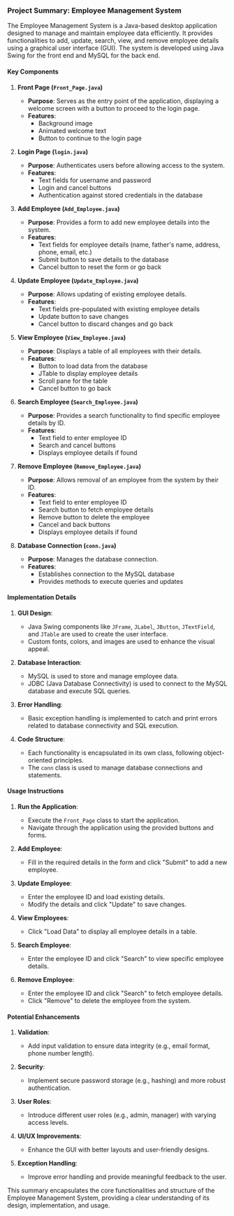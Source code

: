 ### Project Summary: Employee Management System

The Employee Management System is a Java-based desktop application designed to manage and maintain employee data efficiently.
It provides functionalities to add, update, search, view, and remove employee details using a graphical user interface (GUI). 
The system is developed using Java Swing for the front end and MySQL for the back end.

#### Key Components

1. **Front Page (`Front_Page.java`)**
   - **Purpose**: Serves as the entry point of the application, displaying a welcome screen with a button to proceed to the login page.
   - **Features**:
     - Background image
     - Animated welcome text
     - Button to continue to the login page

2. **Login Page (`login.java`)**
   - **Purpose**: Authenticates users before allowing access to the system.
   - **Features**:
     - Text fields for username and password
     - Login and cancel buttons
     - Authentication against stored credentials in the database

3. **Add Employee (`Add_Employee.java`)**
   - **Purpose**: Provides a form to add new employee details into the system.
   - **Features**:
     - Text fields for employee details (name, father's name, address, phone, email, etc.)
     - Submit button to save details to the database
     - Cancel button to reset the form or go back

4. **Update Employee (`Update_Employee.java`)**
   - **Purpose**: Allows updating of existing employee details.
   - **Features**:
     - Text fields pre-populated with existing employee details
     - Update button to save changes
     - Cancel button to discard changes and go back

5. **View Employee (`View_Employee.java`)**
   - **Purpose**: Displays a table of all employees with their details.
   - **Features**:
     - Button to load data from the database
     - JTable to display employee details
     - Scroll pane for the table
     - Cancel button to go back

6. **Search Employee (`Search_Employee.java`)**
   - **Purpose**: Provides a search functionality to find specific employee details by ID.
   - **Features**:
     - Text field to enter employee ID
     - Search and cancel buttons
     - Displays employee details if found

7. **Remove Employee (`Remove_Employee.java`)**
   - **Purpose**: Allows removal of an employee from the system by their ID.
   - **Features**:
     - Text field to enter employee ID
     - Search button to fetch employee details
     - Remove button to delete the employee
     - Cancel and back buttons
     - Displays employee details if found

8. **Database Connection (`conn.java`)**
   - **Purpose**: Manages the database connection.
   - **Features**:
     - Establishes connection to the MySQL database
     - Provides methods to execute queries and updates

#### Implementation Details

1. **GUI Design**:
   - Java Swing components like `JFrame`, `JLabel`, `JButton`, `JTextField`, and `JTable` are used to create the user interface.
   - Custom fonts, colors, and images are used to enhance the visual appeal.

2. **Database Interaction**:
   - MySQL is used to store and manage employee data.
   - JDBC (Java Database Connectivity) is used to connect to the MySQL database and execute SQL queries.

3. **Error Handling**:
   - Basic exception handling is implemented to catch and print errors related to database connectivity and SQL execution.

4. **Code Structure**:
   - Each functionality is encapsulated in its own class, following object-oriented principles.
   - The `conn` class is used to manage database connections and statements.

#### Usage Instructions

1. **Run the Application**:
   - Execute the `Front_Page` class to start the application.
   - Navigate through the application using the provided buttons and forms.

2. **Add Employee**:
   - Fill in the required details in the form and click "Submit" to add a new employee.

3. **Update Employee**:
   - Enter the employee ID and load existing details.
   - Modify the details and click "Update" to save changes.

4. **View Employees**:
   - Click "Load Data" to display all employee details in a table.

5. **Search Employee**:
   - Enter the employee ID and click "Search" to view specific employee details.

6. **Remove Employee**:
   - Enter the employee ID and click "Search" to fetch employee details.
   - Click "Remove" to delete the employee from the system.

#### Potential Enhancements

1. **Validation**:
   - Add input validation to ensure data integrity (e.g., email format, phone number length).

2. **Security**:
   - Implement secure password storage (e.g., hashing) and more robust authentication.

3. **User Roles**:
   - Introduce different user roles (e.g., admin, manager) with varying access levels.

4. **UI/UX Improvements**:
   - Enhance the GUI with better layouts and user-friendly designs.

5. **Exception Handling**:
   - Improve error handling and provide meaningful feedback to the user.

This summary encapsulates the core functionalities and structure of the Employee Management System, providing a clear understanding of its design, implementation, and usage.

